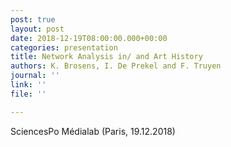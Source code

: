```yaml
---
post: true
layout: post
date: 2018-12-19T08:00:00.000+00:00
categories: presentation
title: Network Analysis in/ and Art History
authors: K. Brosens, I. De Prekel and F. Truyen
journal: ''
link: ''
file: ''

---
```

SciencesPo Médialab (Paris, 19.12.2018)